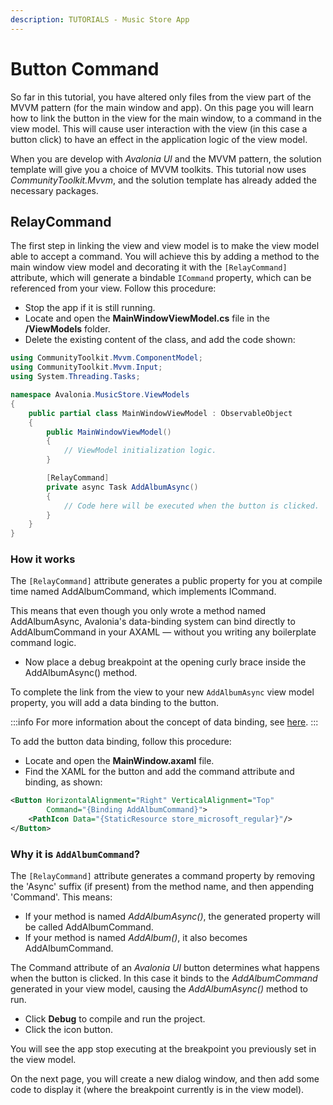 ```yaml
---
description: TUTORIALS - Music Store App
---
```


# Button Command

So far in this tutorial, you have altered only files from the view part of the MVVM pattern (for the main window and app). On this page you will learn how to link the button in the view for the main window, to a command in the view model. This will cause user interaction with the view (in this case a button click) to have an effect in the application logic of the view model.

When you are develop with _Avalonia UI_ and the MVVM pattern, the solution template will give you a choice of MVVM toolkits.  This tutorial now uses _CommunityToolkit.Mvvm_, and the solution template has already added the necessary packages.

## RelayCommand

The first step in linking the view and view model is to make the view model able to accept a command. You will achieve this by adding a method to the main window view model and decorating it with the `[RelayCommand]` attribute, which will generate a bindable `ICommand` property, which can be referenced from your view.
Follow this procedure:

- Stop the app if it is still running.
- Locate and open the **MainWindowViewModel.cs** file in the **/ViewModels** folder.
- Delete the existing content of the class, and add the code shown:

```csharp
using CommunityToolkit.Mvvm.ComponentModel;
using CommunityToolkit.Mvvm.Input;
using System.Threading.Tasks;

namespace Avalonia.MusicStore.ViewModels
{
    public partial class MainWindowViewModel : ObservableObject
    {
        public MainWindowViewModel()
        {
            // ViewModel initialization logic.
        }

        [RelayCommand]
        private async Task AddAlbumAsync()
        {
            // Code here will be executed when the button is clicked.
        }
    }
}
```
### How it works
The `[RelayCommand]` attribute generates a public property for you at compile time named AddAlbumCommand, which implements ICommand.

This means that even though you only wrote a method named AddAlbumAsync, Avalonia's data-binding system can bind directly to AddAlbumCommand in your AXAML — without you writing any boilerplate command logic.

- Now place a debug breakpoint at the opening curly brace inside the AddAlbumAsync() method.

To complete the link from the view to your new `AddAlbumAsync` view model property, you will add a data binding to the button.

:::info
For more information about the concept of data binding, see [here](../../basics/data/data-binding).
:::

To add the button data binding, follow this procedure:

- Locate and open the **MainWindow.axaml** file.
- Find the XAML for the button and add the command attribute and binding, as shown:

```xml
<Button HorizontalAlignment="Right" VerticalAlignment="Top"
        Command="{Binding AddAlbumCommand}">
    <PathIcon Data="{StaticResource store_microsoft_regular}"/>
</Button>
```
### Why it is `AddAlbumCommand`?
The `[RelayCommand]` attribute generates a command property by removing the 'Async' suffix (if present) from the method name, and then appending 'Command'.
This means:
- If your method is named _AddAlbumAsync()_, the generated property will be called AddAlbumCommand.
- If your method is named _AddAlbum()_, it also becomes AddAlbumCommand.


The Command attribute of an _Avalonia UI_ button determines what happens when the button is clicked. In this case it binds to the _AddAlbumCommand_ generated in your view model, causing the _AddAlbumAsync()_ method to run.

- Click **Debug** to compile and run the project.
- Click the icon button.

You will see the app stop executing at the breakpoint you previously set in the view model.

On the next page, you will create a new dialog window, and then add some code to display it (where the breakpoint currently is in the view model).
